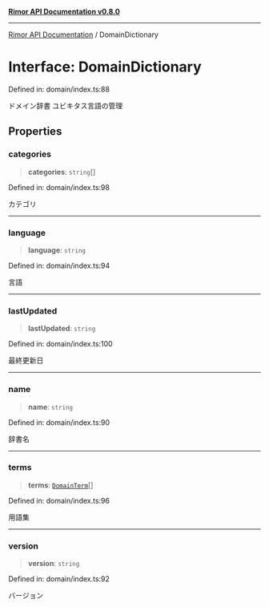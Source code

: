 [**Rimor API Documentation v0.8.0**](../README.md)

***

[Rimor API Documentation](../globals.md) / DomainDictionary

# Interface: DomainDictionary

Defined in: domain/index.ts:88

ドメイン辞書
ユビキタス言語の管理

## Properties

### categories

> **categories**: `string`[]

Defined in: domain/index.ts:98

カテゴリ

***

### language

> **language**: `string`

Defined in: domain/index.ts:94

言語

***

### lastUpdated

> **lastUpdated**: `string`

Defined in: domain/index.ts:100

最終更新日

***

### name

> **name**: `string`

Defined in: domain/index.ts:90

辞書名

***

### terms

> **terms**: [`DomainTerm`](DomainTerm.md)[]

Defined in: domain/index.ts:96

用語集

***

### version

> **version**: `string`

Defined in: domain/index.ts:92

バージョン
